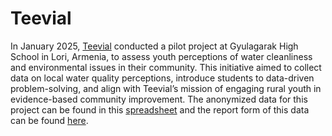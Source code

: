 # Teevial

In January 2025, [Teevial](https://teevial.com) conducted a pilot project at Gyulagarak High School in Lori, Armenia, to assess youth perceptions of water cleanliness and environmental issues in their community. This initiative aimed to collect data on local water quality perceptions, introduce students to data-driven problem-solving, and align with Teevial’s mission of engaging rural youth in evidence-based community improvement. The anonymized data for this project can be found in this [spreadsheet](https://docs.google.com/spreadsheets/d/1o2KU1biNs_Z6OnDYHtzEK8xa9sHAsKA-/edit?usp=sharing&ouid=101354750474980222561&rtpof=true&sd=true) and the report form of this data can be found [here](https://docs.google.com/document/d/1XmvkxoLUEhMaA-sGHDrbWRb7tG1JyuxRCJHgrB1E14o/edit?usp=sharing).
